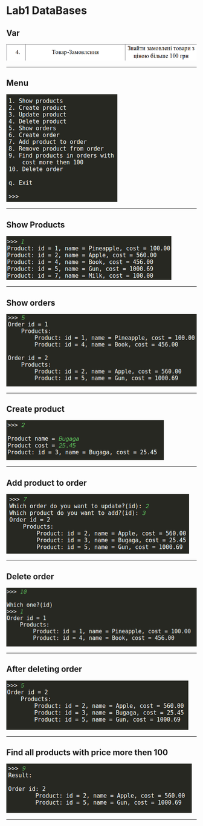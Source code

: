 Lab1 DataBases
============
Var
---
![Variant](./pic/var.png)
***
Menu
------------
![Menu](./pic/p1.png)
***
Show Products
------------
![Show Products](./pic/p2.png)
***
Show orders
------------
![Show orders](./pic/p3.png)
***
Create product
------------
![Create product](./pic/p4.png)
***
Add product to order
------------
![Add product to order](./pic/p5.png)
***
Delete order
------------
![Delete order](./pic/p6.png)
***
After deleting order
------------
![After deleting order](./pic/p7.png)
***
Find all products with price more then 100
------------
![Find all products with price more then 100](./pic/p8.png)
***